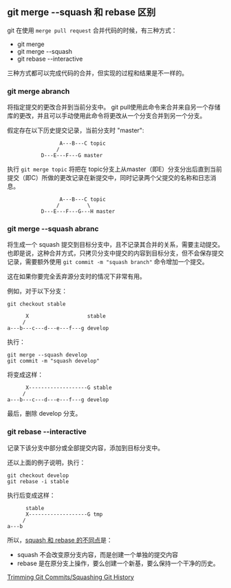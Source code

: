 
## git merge --squash 和 rebase 区别

git 在使用 `merge pull request` 合并代码的时候，有三种方式：

* git merge
* git merge --squash
* git rebase --interactive

三种方式都可以完成代码的合并，但实现的过程和结果是不一样的。

### git merge abranch

将指定提交的更改合并到当前分支中。 git pull使用此命令来合并来自另一个存储库的更改，并且可以手动使用此命令将更改从一个分支合并到另一个分支。

假定存在以下历史提交记录，当前分支时 "master":

                     A---B---C topic
                    /
               D---E---F---G master

执行 `git merge topic` 将把在 topic分支上从master（即E）分支分出后直到当前提交（即C）所做的更改记录在新提交中，同时记录两个父提交的名称和日志消息。

                     A---B---C topic
                    /         \
               D---E---F---G---H master



### git merge --squash abranc
将生成一个 squash 提交到目标分支中，且不记录其合并的关系，需要主动提交。也即是说，这种合并方式，只拷贝分支中提交的内容到目标分支，但不会保存提交记录，需要额外使用 `git commit -m "squash branch"` 命令增加一个提交。

这在如果你要完全丢弃源分支时的情况下非常有用。

例如，对于以下分支：

    git checkout stable

          X                   stable
         /                   
    a---b---c---d---e---f---g develop

执行：

    git merge --squash develop      
    git commit -m "squash develop"
将变成这样：

          X-------------------G stable
         /                   
    a---b---c---d---e---f---g develop
最后，删除 develop 分支。

### git rebase --interactive
记录下该分支中部分或全部提交内容，添加到目标分支中。

还以上面的例子说明，执行：

    git checkout develop
    git rebase -i stable

执行后变成这样：

          stable
          X-------------------G tmp
         /                     
    a---b


所以，[squash 和 rebase 的不同点](https://stackoverflow.com/questions/2427238/in-git-what-is-the-difference-between-merge-squash-and-rebase)是：
* squash 不会改变原分支内容，而是创建一个单独的提交内容
* rebase 是在原分支上操作，要么创建一个新基，要么保持一个干净的历史。

[Trimming Git Commits/Squashing Git History](https://stackoverflow.com/questions/2302736/trimming-git-commits-squashing-git-history/2302947#2302947)     
